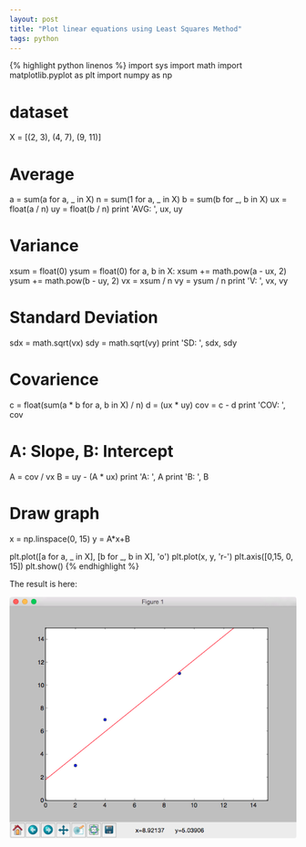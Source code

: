 ```yaml
---
layout: post
title: "Plot linear equations using Least Squares Method"
tags: python
---
```



{% highlight python linenos %}
import sys
import math
import matplotlib.pyplot as plt
import numpy as np

# dataset
X = [(2, 3), (4, 7), (9, 11)]

# Average
a = sum(a for a, _ in X)
n = sum(1 for a, _ in X)
b = sum(b for _, b in X)
ux = float(a / n)
uy = float(b / n)
print 'AVG: ', ux, uy


# Variance
xsum = float(0)
ysum = float(0)
for a, b in X:
    xsum += math.pow(a - ux, 2)
    ysum += math.pow(b - uy, 2)
vx = xsum / n
vy = ysum / n
print 'V: ', vx, vy


# Standard Deviation
sdx = math.sqrt(vx)
sdy = math.sqrt(vy)
print 'SD: ', sdx, sdy


# Covarience
c = float(sum(a * b for a, b in X) / n)
d = (ux * uy)
cov = c - d
print 'COV: ', cov


# A: Slope, B: Intercept
A = cov / vx
B = uy - (A * ux)
print 'A: ', A
print 'B: ', B


# Draw graph
x = np.linspace(0, 15)
y = A*x+B

plt.plot([a for a, _ in X], [b for _, b in X], 'o')
plt.plot(x, y, 'r-')
plt.axis([0,15, 0, 15])
plt.show()
{% endhighlight %}

The result is here:

[![LMS result](/imgs/2016-02-20.png)](/imgs/2016-02-20.png)


